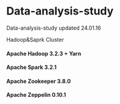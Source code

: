 # Data-analysis-study
Data-analysis-study
updated 24.01.16

Hadoop&Saprk Cluster

#### Apache Hadoop 3.2.3 + Yarn
#### Apache Spark 3.2.1
#### Apache Zookeeper 3.8.0
#### Apache Zeppelin 0.10.1
